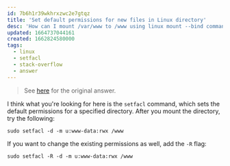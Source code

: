 ```yaml
---
id: 7b6h1r39wkhrxzwc2e7gtqz
title: 'Set default permissions for new files in Linux directory'
desc: 'How can I mount /var/www to /www using linux mount --bind command?'
updated: 1664737044161
created: 1662824580000
tags:
  - linux
  - setfacl
  - stack-overflow
  - answer
---
```


> See [here](https://stackoverflow.com/a/73671526/6456163) for the original answer.

I think what you're looking for here is the `setfacl` command, which sets the default permissions for a specified directory. After you mount the directory, try the following:

```shell
sudo setfacl -d -m u:www-data:rwx /www
```

If you want to change the existing permissions as well, add the `-R` flag:

```shell
sudo setfacl -R -d -m u:www-data:rwx /www
```
